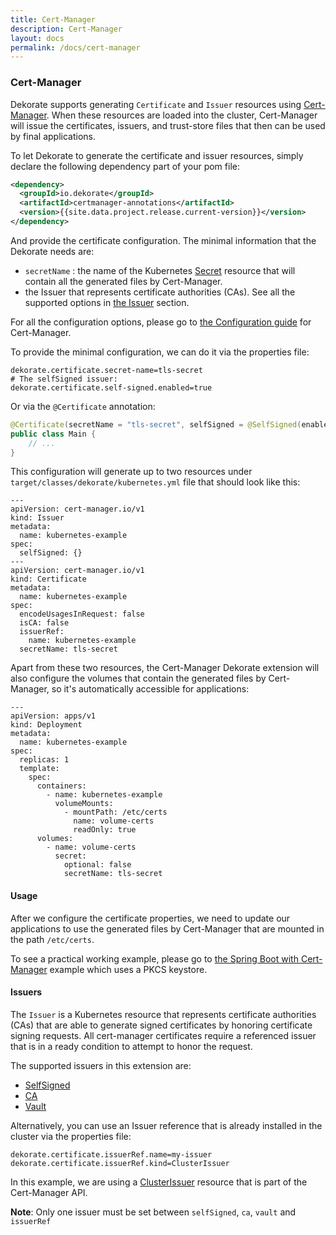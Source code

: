 ```yaml
---
title: Cert-Manager
description: Cert-Manager
layout: docs
permalink: /docs/cert-manager
---
```

### Cert-Manager

Dekorate supports generating `Certificate` and `Issuer` resources using [Cert-Manager](https://cert-manager.io/). When these resources are loaded into the cluster, Cert-Manager will issue the certificates, issuers, and trust-store files that then can be used by final applications.

To let Dekorate to generate the certificate and issuer resources, simply declare the following dependency part of your pom file:

```xml
<dependency>
  <groupId>io.dekorate</groupId>
  <artifactId>certmanager-annotations</artifactId>
  <version>{{site.data.project.release.current-version}}</version>
</dependency>
```

And provide the certificate configuration. The minimal information that the Dekorate needs are:
- `secretName` : the name of the Kubernetes [Secret](https://kubernetes.io/docs/concepts/configuration/secret/) resource that will contain all the generated files by Cert-Manager.
- the Issuer that represents certificate authorities (CAs). See all the supported options in [the Issuer](#issuers) section.

For all the configuration options, please go to [the Configuration guide](https://dekorate.io/configuration-guide/#cert-manager) for Cert-Manager.

To provide the minimal configuration, we can do it via the properties file:

```
dekorate.certificate.secret-name=tls-secret
# The selfSigned issuer:
dekorate.certificate.self-signed.enabled=true
```

Or via the `@Certificate` annotation:

```java
@Certificate(secretName = "tls-secret", selfSigned = @SelfSigned(enabled = true))
public class Main {
    // ...
}
```

This configuration will generate up to two resources under `target/classes/dekorate/kubernetes.yml` file that should look like this:

```
---
apiVersion: cert-manager.io/v1
kind: Issuer
metadata:
  name: kubernetes-example
spec:
  selfSigned: {}
---
apiVersion: cert-manager.io/v1
kind: Certificate
metadata:
  name: kubernetes-example
spec:
  encodeUsagesInRequest: false
  isCA: false
  issuerRef:
    name: kubernetes-example
  secretName: tls-secret
```

Apart from these two resources, the Cert-Manager Dekorate extension will also configure the volumes that contain the generated files by Cert-Manager, so it's automatically accessible for applications:

```
---
apiVersion: apps/v1
kind: Deployment
metadata:
  name: kubernetes-example
spec:
  replicas: 1
  template:
    spec:
      containers:
        - name: kubernetes-example
          volumeMounts:
            - mountPath: /etc/certs
              name: volume-certs
              readOnly: true
      volumes:
        - name: volume-certs
          secret:
            optional: false
            secretName: tls-secret
```

#### Usage

After we configure the certificate properties, we need to update our applications to use the generated files by Cert-Manager that are mounted in the path `/etc/certs`.

To see a practical working example, please go to [the Spring Boot with Cert-Manager](https://github.com/dekorateio/dekorate/tree/main/examples/spring-boot-with-certmanager-example) example which uses a PKCS keystore.

#### Issuers

The `Issuer` is a Kubernetes resource that represents certificate authorities (CAs) that are able to generate signed certificates by honoring certificate signing requests. All cert-manager certificates require a referenced issuer that is in a ready condition to attempt to honor the request.

The supported issuers in this extension are:

- [SelfSigned](https://cert-manager.io/docs/configuration/selfsigned/)
- [CA](https://cert-manager.io/docs/configuration/ca/)
- [Vault](https://cert-manager.io/docs/configuration/vault/)

Alternatively, you can use an Issuer reference that is already installed in the cluster via the properties file:

```
dekorate.certificate.issuerRef.name=my-issuer
dekorate.certificate.issuerRef.kind=ClusterIssuer
```

In this example, we are using a [ClusterIssuer](https://cert-manager.io/docs/concepts/issuer/) resource that is part of the Cert-Manager API.

**Note**: Only one issuer must be set between `selfSigned`, `ca`, `vault` and `issuerRef`
